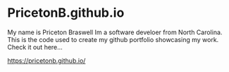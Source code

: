 # PricetonB.github.io

My name is Priceton Braswell 
Im a software develoer from North Carolina.
This is the code used to create my github portfolio showcasing my work.
Check it out here...

https://pricetonb.github.io/
